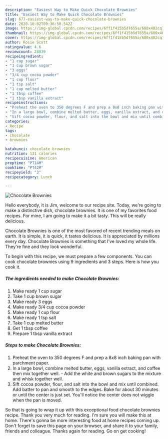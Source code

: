 ```yaml
---
description: "Easiest Way to Make Quick Chocolate Brownies"
title: "Easiest Way to Make Quick Chocolate Brownies"
slug: 677-easiest-way-to-make-quick-chocolate-brownies
date: 2020-10-02T09:36:50.542Z
image: https://img-global.cpcdn.com/recipes/6ff1f415b5d7655a/680x482cq70/chocolate-brownies-recipe-main-photo.jpg
thumbnail: https://img-global.cpcdn.com/recipes/6ff1f415b5d7655a/680x482cq70/chocolate-brownies-recipe-main-photo.jpg
cover: https://img-global.cpcdn.com/recipes/6ff1f415b5d7655a/680x482cq70/chocolate-brownies-recipe-main-photo.jpg
author: Rosie Scott
ratingvalue: 4.6
reviewcount: 28839
recipeingredient:
- "1 cup sugar"
- "1 cup brown sugar"
- "3 eggs"
- "3/4 cup cocoa powder"
- "1 cup flour"
- "1 tsp salt"
- "1 cup melted butter"
- "1 tbsp coffee"
- "1 tbsp vanilla extract"
recipeinstructions:
- "Preheat the oven to 350 degrees F and prep a 8x8 inch baking pan with parchment paper."
- "In a large bowl, combine melted butter, eggs, vanilla extract, and coffee then mix together well. Add the white and brown sugars to the mixture and whisk together well."
- "Sift cocoa powder, flour, and salt into the bowl and mix until combined. Add batter to pan and smooth to the edges. Bake for about 30 minutes or until the center is just set. You&#39;ll notice the center does not wiggle when the pan is moved."
categories:
- Recipe
tags:
- chocolate
- brownies

katakunci: chocolate brownies 
nutrition: 131 calories
recipecuisine: American
preptime: "PT14M"
cooktime: "PT42M"
recipeyield: "3"
recipecategory: Lunch

---
```



![Chocolate Brownies](https://img-global.cpcdn.com/recipes/6ff1f415b5d7655a/680x482cq70/chocolate-brownies-recipe-main-photo.jpg)

Hello everybody, it is Jim, welcome to our recipe site. Today, we're going to make a distinctive dish, chocolate brownies. It is one of my favorites food recipes. For mine, I am going to make it a bit tasty. This will be really delicious.

Chocolate Brownies is one of the most favored of recent trending meals on earth. It is simple, it is quick, it tastes delicious. It is appreciated by millions every day. Chocolate Brownies is something that I've loved my whole life. They're fine and they look wonderful.




To begin with this recipe, we must prepare a few components. You can cook chocolate brownies using 9 ingredients and 3 steps. Here is how you cook it.

<!--inarticleads1-->

##### The ingredients needed to make Chocolate Brownies:

1. Make ready 1 cup sugar
1. Take 1 cup brown sugar
1. Make ready 3 eggs
1. Make ready 3/4 cup cocoa powder
1. Make ready 1 cup flour
1. Make ready 1 tsp salt
1. Take 1 cup melted butter
1. Get 1 tbsp coffee
1. Prepare 1 tbsp vanilla extract




<!--inarticleads2-->

##### Steps to make Chocolate Brownies:

1. Preheat the oven to 350 degrees F and prep a 8x8 inch baking pan with parchment paper.
1. In a large bowl, combine melted butter, eggs, vanilla extract, and coffee then mix together well. - Add the white and brown sugars to the mixture and whisk together well.
1. Sift cocoa powder, flour, and salt into the bowl and mix until combined. Add batter to pan and smooth to the edges. Bake for about 30 minutes or until the center is just set. You&#39;ll notice the center does not wiggle when the pan is moved.




So that is going to wrap it up with this exceptional food chocolate brownies recipe. Thank you very much for reading. I'm sure you will make this at home. There's gonna be more interesting food at home recipes coming up. Don't forget to save this page on your browser, and share it to your family, friends and colleague. Thanks again for reading. Go on get cooking!
